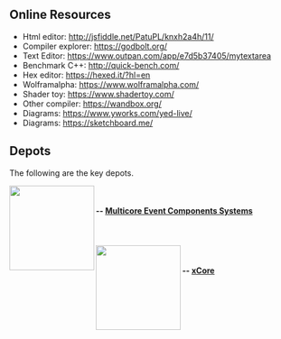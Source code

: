 ## Online Resources

- Html editor: http://jsfiddle.net/PatuPL/knxh2a4h/11/ 
- Compiler explorer: https://godbolt.org/
- Text Editor: https://www.outpan.com/app/e7d5b37405/mytextarea
- Benchmark C++: http://quick-bench.com/
- Hex editor: https://hexed.it/?hl=en
- Wolframalpha: https://www.wolframalpha.com/
- Shader toy: https://www.shadertoy.com/
- Other compiler: https://wandbox.org/
- Diagrams: https://www.yworks.com/yed-live/
- Diagrams: https://sketchboard.me/

## Depots
The following are the key depots.

<img src="https://i.imgur.com/NwahbNn.jpg" align="left" width="150px" />
<br>

#### -- [Multicore Event Components Systems](MECS/ShareComponents.md)

<br>
<br>

<img src="https://i.imgur.com/NwahbNn.jpg" align="left" width="150px" />
<br>

#### -- [xCore](MECS/ShareComponents.md)

